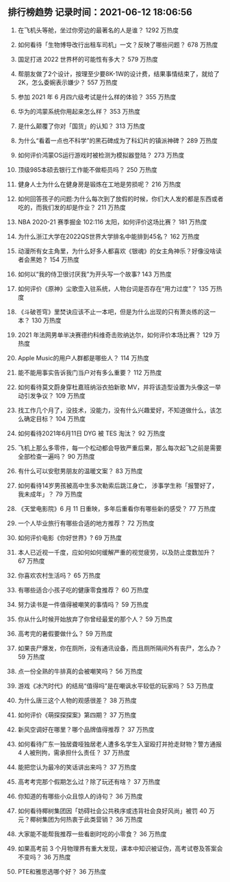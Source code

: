 
## 排行榜趋势 记录时间：2021-06-12 18:06:56
  
  1. 在飞机头等舱，坐过你旁边的最著名的人是谁？ 1292 万热度
    
  2. 如何看待「生物博导改行出租车司机」一文？反映了哪些问题？ 678 万热度
    
  3. 国足打进 2022 世界杯的可能性有多大？ 579 万热度
    
  4. 帮朋友做了2个设计，按理至少要8K-1W的设计费，结果事情结束了，就给了2K，怎么委婉表示嫌少？ 557 万热度
    
  5. 参加 2021 年 6 月四六级考试是什么样的体验？ 355 万热度
    
  6. 华为的鸿蒙系统你用起来怎么样？ 353 万热度
    
  7. 是什么颠覆了你对「国货」的认知？ 313 万热度
    
  8. 为什么“看着一点也不科学”的黑石碑成为了科幻片的镇派神碑？ 289 万热度
    
  9. 如何评价鸿蒙OS运行游戏时被检测为模拟器登陆？ 273 万热度
    
  10. 顶级985本硕去银行工作能不做柜员吗？ 250 万热度
    
  11. 健身人士为什么在健身房是锻炼在工地是劳损呢？ 216 万热度
    
  12. 如何回答孩子的问题:为什么每次到了放假的时候，你们大人发的都是东西或者吃的，而我们发的却是作业？ 211 万热度
    
  13. NBA 2020-21 赛季掘金 102:116 太阳，如何评价这场比赛？ 181 万热度
    
  14. 为什么浙江大学在2022QS世界大学排名中能排到45名？ 162 万热度
    
  15. 动漫所有女主角里，为什么好多人都喜欢《银魂》的女主角神乐？好像没啥读者会黑她？ 154 万热度
    
  16. 如何以“我的侍卫很讨厌我”为开头写一个故事? 143 万热度
    
  17. 如何评价《原神》尘歌壶入驻系统，人物台词是否存在“用力过度”？ 135 万热度
    
  18. 《斗破苍穹》里焚诀应该不止一本吧，但是为什么出现的只有萧炎练的这一本？ 130 万热度
    
  19. 2021 年法网男单半决赛德约科维奇击败纳达尔，如何评价本场比赛？ 129 万热度
    
  20. Apple Music的用户人群都是哪些人？ 114 万热度
    
  21. 能不能用事实告诉我门当户对有多么重要？ 112 万热度
    
  22. 如何看待莫文蔚身穿杜嘉班纳浴衣拍新歌 MV，并将该造型设置为头像这一举动引发争议？ 109 万热度
    
  23. 找工作几个月了，没技术，没能力，没有什么兴趣爱好，不知道做什么，该怎么确定目标？ 104 万热度
    
  24. 如何看待2021年6月11日 DYG 被 TES 淘汰？ 92 万热度
    
  25. 飞机上那么多零件，每一个松动都会导致严重后果，那么每次起飞之前是需要全部检查一遍吗？ 90 万热度
    
  26. 有什么可以安慰男朋友的温暖文案？ 83 万热度
    
  27. 如何看待14岁男孩被高中生多次勒索后跳江身亡， 涉事学生称「报警好了，我未成年」？ 79 万热度
    
  28. 《天堂电影院》6 月 11 日重映，多年后重看你有哪些新的感受？ 77 万热度
    
  29. 一个人毕业旅行有哪些合适的地方推荐？ 72 万热度
    
  30. 如何评价电影《你好世界》? 69 万热度
    
  31. 本人已近视一千度，应如何如何缓解严重的视觉疲劳，以及防止度数加升？ 67 万热度
    
  32. 你喜欢农村生活吗？ 65 万热度
    
  33. 有哪些适合小孩子吃的健康零食推荐？ 60 万热度
    
  34. 努力读书是一件值得被嘲笑的事情吗？ 59 万热度
    
  35. 你从什么时候开始放弃了你曾经最爱的那个人？ 59 万热度
    
  36. 高考完的暑假要做什么？ 59 万热度
    
  37. 如果丧尸爆发，你在厕所，没有通讯设备，而且厕所隔间外有丧尸，怎么办？ 59 万热度
    
  38. 点一份全熟的牛排真的会被嘲笑吗？ 56 万热度
    
  39. 游戏《冰汽时代》的结局“值得吗”是在嘲讽水平较低的玩家吗？ 53 万热度
    
  40. 为什么唐三这个人物的观感很差？ 38 万热度
    
  41. 如何评价《萌探探探案》第四期？ 37 万热度
    
  42. 新风空调好在哪里？哪个品牌值得推荐？ 37 万热度
    
  43. 如何看待广东一独居聋哑独居老人遭多名学生入室殴打并抢走财物？警方通报 4 人被刑拘，需承担什么责任？ 37 万热度
    
  44. 能把您认为最冷的笑话讲出来吗？ 37 万热度
    
  45. 高考考完那个假期怎么过？除了玩还有啥？ 37 万热度
    
  46. 你知道的有哪些小众且惊人的诗句？ 36 万热度
    
  47. 如何看待椰树集团因「妨碍社会公共秩序或违背社会良好风尚」被罚 40 万元？椰树集团为何热衷于此类营销？ 36 万热度
    
  48. 大家能不能帮我推荐一些看剧时吃的小零食？ 36 万热度
    
  49. 如果高考前 3 个月物理界有重大发现，课本中知识被证伪，高考试卷及答案会不变吗？ 36 万热度
    
  50. PTE和雅思选哪个好？ 36 万热度
    